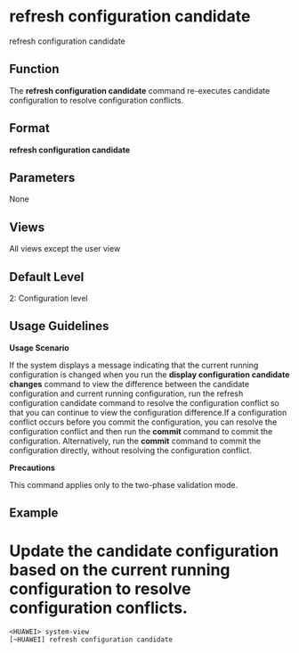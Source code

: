 refresh configuration candidate
===============================

refresh configuration candidate

Function
--------



The **refresh configuration candidate** command re-executes candidate configuration to resolve configuration conflicts.




Format
------

**refresh configuration candidate**


Parameters
----------

None

Views
-----

All views except the user view


Default Level
-------------

2: Configuration level


Usage Guidelines
----------------

**Usage Scenario**

If the system displays a message indicating that the current running configuration is changed when you run the **display configuration candidate changes** command to view the difference between the candidate configuration and current running configuration, run the refresh configuration candidate command to resolve the configuration conflict so that you can continue to view the configuration difference.If a configuration conflict occurs before you commit the configuration, you can resolve the configuration conflict and then run the **commit** command to commit the configuration. Alternatively, run the **commit** command to commit the configuration directly, without resolving the configuration conflict.

**Precautions**

This command applies only to the two-phase validation mode.


Example
-------

# Update the candidate configuration based on the current running configuration to resolve configuration conflicts.
```
<HUAWEI> system-view
[~HUAWEI] refresh configuration candidate

```